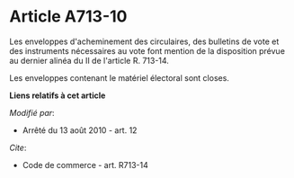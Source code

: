 # Article A713-10

Les enveloppes d'acheminement des circulaires, des bulletins de vote et des instruments nécessaires au vote font mention de
la disposition prévue au dernier alinéa du II de l'article R. 713-14. 

Les enveloppes contenant le matériel électoral sont closes.

**Liens relatifs à cet article**

_Modifié par_:

  - Arrêté du 13 août 2010 - art. 12

_Cite_:

  - Code de commerce - art. R713-14
